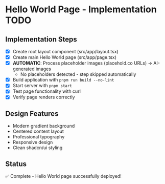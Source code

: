 # Hello World Page - Implementation TODO

## Implementation Steps

- [x] Create root layout component (src/app/layout.tsx)
- [x] Create main Hello World page (src/app/page.tsx)
- [x] **AUTOMATIC**: Process placeholder images (placehold.co URLs) → AI-generated images
  - No placeholders detected - step skipped automatically
- [x] Build application with `pnpm run build --no-lint`
- [x] Start server with `pnpm start`
- [x] Test page functionality with curl
- [x] Verify page renders correctly

## Design Features
- Modern gradient background
- Centered content layout
- Professional typography
- Responsive design
- Clean shadcn/ui styling

## Status
✅ Complete - Hello World page successfully deployed!